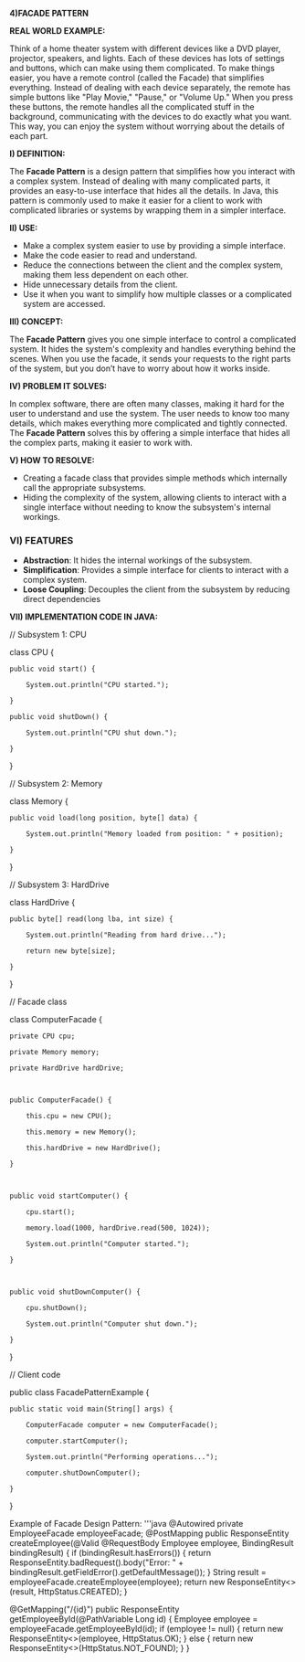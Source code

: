 **4)FACADE PATTERN**

**REAL WORLD EXAMPLE:**

Think of a home theater system with different devices like a DVD player, projector, speakers, and lights. Each of these devices has lots of settings and buttons, which can make using them complicated. To make things easier, you have a remote control (called the Facade) that simplifies everything. Instead of dealing with each device separately, the remote has simple buttons like "Play Movie," "Pause," or "Volume Up." When you press these buttons, the remote handles all the complicated stuff in the background, communicating with the devices to do exactly what you want. This way, you can enjoy the system without worrying about the details of each part.

**I) DEFINITION:**

The **Facade Pattern** is a design pattern that simplifies how you interact with a complex system. Instead of dealing with many complicated parts, it provides an easy-to-use interface that hides all the details. In Java, this pattern is commonly used to make it easier for a client to work with complicated libraries or systems by wrapping them in a simpler interface.

**II) USE:**



* Make a complex system easier to use by providing a simple interface.
* Make the code easier to read and understand.
* Reduce the connections between the client and the complex system, making them less dependent on each other.
* Hide unnecessary details from the client.
* Use it when you want to simplify how multiple classes or a complicated system are accessed.

**III) CONCEPT:**

The **Facade Pattern** gives you one simple interface to control a complicated system. It hides the system's complexity and handles everything behind the scenes. When you use the facade, it sends your requests to the right parts of the system, but you don’t have to worry about how it works inside.

**IV) PROBLEM IT SOLVES:**

In complex software, there are often many classes, making it hard for the user to understand and use the system. The user needs to know too many details, which makes everything more complicated and tightly connected. The **Facade Pattern** solves this by offering a simple interface that hides all the complex parts, making it easier to work with.

**V) HOW TO RESOLVE:**



* Creating a facade class that provides simple methods which internally call the appropriate subsystems.
*  Hiding the complexity of the system, allowing clients to interact with a single interface without needing to know the subsystem's internal workings.


### **VI) FEATURES**



* **Abstraction**: It hides the internal workings of the subsystem.
* **Simplification**: Provides a simple interface for clients to interact with a complex system.
* **Loose Coupling**: Decouples the client from the subsystem by reducing direct dependencies

**VII) IMPLEMENTATION CODE IN JAVA:**

// Subsystem 1: CPU

class CPU {

    public void start() {

        System.out.println("CPU started.");

    }

    public void shutDown() {

        System.out.println("CPU shut down.");

    }

}

// Subsystem 2: Memory

class Memory {

    public void load(long position, byte[] data) {

        System.out.println("Memory loaded from position: " + position);

    }

}

// Subsystem 3: HardDrive

class HardDrive {

    public byte[] read(long lba, int size) {

        System.out.println("Reading from hard drive...");

        return new byte[size];

    }

}

// Facade class

class ComputerFacade {

    private CPU cpu;

    private Memory memory;

    private HardDrive hardDrive;

    

    public ComputerFacade() {

        this.cpu = new CPU();

        this.memory = new Memory();

        this.hardDrive = new HardDrive();

    }

    

    public void startComputer() {

        cpu.start();

        memory.load(1000, hardDrive.read(500, 1024));

        System.out.println("Computer started.");

    }

    

    public void shutDownComputer() {

        cpu.shutDown();

        System.out.println("Computer shut down.");

    }

}

// Client code

public class FacadePatternExample {

    public static void main(String[] args) {

        ComputerFacade computer = new ComputerFacade();

        computer.startComputer();

        System.out.println("Performing operations...");

        computer.shutDownComputer();

    }

}

Example of Facade Design Pattern:
'''java
@Autowired
private EmployeeFacade employeeFacade;
@PostMapping
public ResponseEntity<String> createEmployee(@Valid @RequestBody Employee employee, BindingResult bindingResult) {
    if (bindingResult.hasErrors()) {
        return ResponseEntity.badRequest().body("Error: " + bindingResult.getFieldError().getDefaultMessage());
    }
    String result = employeeFacade.createEmployee(employee);
    return new ResponseEntity<>(result, HttpStatus.CREATED);
}

@GetMapping("/{id}")
public ResponseEntity<Employee> getEmployeeById(@PathVariable Long id) {
    Employee employee = employeeFacade.getEmployeeById(id);
    if (employee != null) {
        return new ResponseEntity<>(employee, HttpStatus.OK);
    } else {
        return new ResponseEntity<>(HttpStatus.NOT_FOUND);
    }
}




